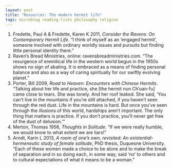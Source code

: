 ```yaml
---
layout: post
title: "Resources: The modern hermit life"
tags: microblog reading-lists philosophy religion
---
```

1. Fredette, Paul A & Fredette, Karen K 2011, *Consider the Ravens: On Contemporary Hermit Life*. “I think of myself as an ‘engaged hermit’, someone involved with ordinary worldly issues and pursuits but finding little personal identity there.” 
2. Raven’s Bread Ministries, online: ravensbreadministries.com. “The resurgence of eremitical life in the western world begun in the 1950s shows no sign of abating. It is embraced as a means of finding personal balance and also as a way of caring spiritually for our swiftly evolving planet.”
3. Porter, Bill 2009, *Road to Heaven: Encounters with Chinese Hermits*. “Talking about her life and practice, she [the hermit nun Ch’uan-fu] came close to tears. She was lonely. And her roof leaked. She said, ‘You can’t live in the mountains if you’re still attached, if you haven’t seen through the red dust. Life in the mountains is hard. But once you’ve seen through the illusions of this world, hardships aren’t important. The only thing that matters is practice. If you don’t practice, you’ll never get free of the dust of delusion.’”
4. Merton, Thomas 1956, *Thoughts in Solitude*. “If we were really humble, we would know to what extent we are liars!”
5. Arndt, Karin L 2013, *A room of one’s own, revisited: An existential-hermeneutic study of female solitude*, PhD thesis, Duquesne University. “Each of these women made a choice to be alone and to make the break of separation and in so doing each, in some way, said ‘no’ to others and to cultural expectations of what it means to be a woman.”
